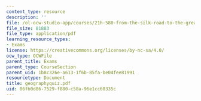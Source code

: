 ```yaml
---
content_type: resource
description: ''
file: /ol-ocw-studio-app/courses/21h-580-from-the-silk-road-to-the-great-game-china-russia-and-central-eurasia-fall-2003/06fb0d867529f880c58a96e1cc60335c_geographyquiz.pdf
file_size: 81883
file_type: application/pdf
learning_resource_types:
- Exams
license: https://creativecommons.org/licenses/by-nc-sa/4.0/
ocw_type: OCWFile
parent_title: Exams
parent_type: CourseSection
parent_uid: 1b8c326e-a613-1f6b-85fa-be04fee81991
resourcetype: Document
title: geographyquiz.pdf
uid: 06fb0d86-7529-f880-c58a-96e1cc60335c
---
```

